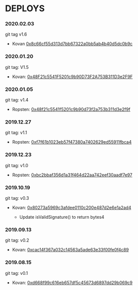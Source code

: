 # DEPLOYS

### 2020.02.03
git tag v1.6
* Kovan [0x8c66cf55d313d7bb67322a0bb5ab4b40d5dc0b9c](https://kovan.etherscan.io/address/0x8c66cf55d313d7bb67322a0bb5ab4b40d5dc0b9c)

### 2020.01.20
git tag: V1.5
* Kovan: [0x48F21c5541F5201c9b90D73F2A753B311D3e2F9F](https://kovan.etherscan.io/address/0x48F21c5541F5201c9b90D73F2A753B311D3e2F9F)

### 2020.01.05
git tag: v1.4
* Ropsten: [0x48f21c5541f5201c9b90d73f2a753b311d3e2f9f](https://ropsten.etherscan.io/address/0x48f21c5541f5201c9b90d73f2a753b311d3e2f9f)

### 2019.12.27
git tag: v1.1
* Ropsten: [0xf7f61b1023eb57f47380a7402629ed55911fbca4](https://ropsten.etherscan.io/address/0xf7f61b1023eb57f47380a7402629ed55911fbca4)

### 2019.12.23
git tag: v1.0
* Ropsten: [0xbc2bbaf356d1a31f464d22aa742eef30aadf7e97](https://ropsten.etherscan.io/address/0xbc2bbaf356d1a31f464d22aa742eef30aadf7e97)

### 2019.10.19
git tag: v0.3
* Kovan: [0x80273a5969c3afdee0110c200e487d2e6e1a2ad4](https://kovan.etherscan.io/address/0x80273a5969c3afdee0110c200e487d2e6e1a2ad4)

  - Update isValidSignature() to return bytes4

### 2019.09.13
git tag: v0.2
* Kovan: [0xcac14f367a032c14563a5ade63e33f00fe0f4c89](https://kovan.etherscan.io/address/0xcac14f367a032c14563a5ade63e33f00fe0f4c89)

### 2019.08.15
git tag: v0.1
* Kovan: [0xd668f99c616eb657df5c45673d6897dd29b069c9](https://kovan.etherscan.io/address/0xd668f99c616eb657df5c45673d6897dd29b069c9)
